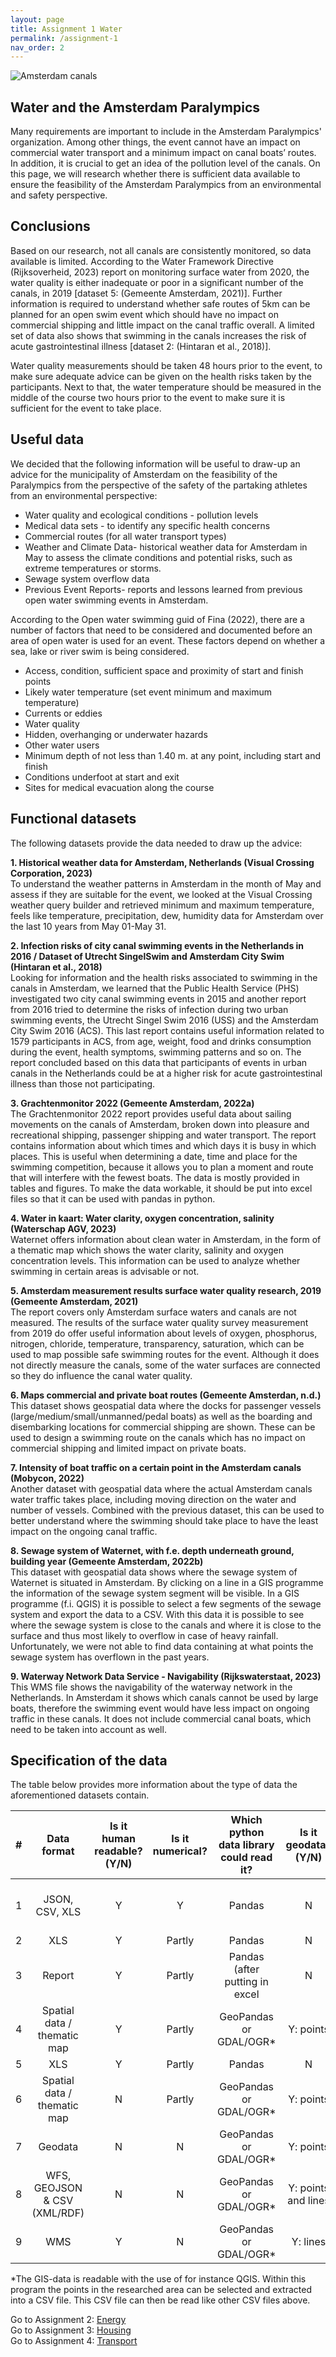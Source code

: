 ```yaml
---
layout: page
title: Assignment 1 Water
permalink: /assignment-1
nav_order: 2
---
```


<img src="ethan-hu-gP2PNn1fCiU-unsplash.jpg" alt="Amsterdam canals">

## Water and the Amsterdam Paralympics
Many requirements are important to include in the Amsterdam Paralympics' organization. Among other things, the event cannot have an impact on commercial water transport and a minimum impact on canal boats’ routes. In addition, it is crucial to get an idea of the pollution level of the canals. On this page, we will research whether there is sufficient data available to ensure the feasibility of the Amsterdam Paralympics from an environmental and safety perspective.  

## Conclusions
Based on our research, not all canals are consistently monitored, so data available is limited. According to the Water Framework Directive (Rijksoverheid, 2023) report on monitoring surface water from 2020, the water quality is either inadequate or poor in a significant number of the canals, in 2019 [dataset 5: (Gemeente Amsterdam, 2021)]. Further information is required to understand whether safe routes of 5km can be planned for an open swim event which should have no impact on commercial shipping and little impact on the canal traffic overall. A limited set of data also shows that swimming in the canals increases the risk of acute gastrointestinal illness [dataset 2: (Hintaran et al., 2018)].  

Water quality measurements should be taken 48 hours prior to the event, to make sure adequate advice can be given on the health risks taken by the participants. Next to that, the water temperature should be measured in the middle of the course two hours prior to the event to make sure it is sufficient for the event to take place.  

## Useful data
We decided that the following information will be useful to draw-up an advice for the municipality of Amsterdam on the feasibility of the Paralympics from the perspective of the safety of the partaking athletes from an environmental perspective: 
* Water quality and ecological conditions - pollution levels  
* Medical data sets - to identify any specific health concerns 
* Commercial routes (for all water transport types) 
* Weather and Climate Data- historical weather data for Amsterdam in May to assess the climate conditions and potential risks, such as extreme temperatures or storms. 
* Sewage system overflow data 
* Previous Event Reports- reports and lessons learned from previous open water swimming events in Amsterdam.  

According to the Open water swimming guid of Fina (2022), there are a number of factors that need to be considered and documented before an area of open water is used for an event. These factors depend on whether a sea, lake or river swim is being considered.  
* Access, condition, sufficient space and proximity of start and finish points  
* Likely water temperature (set event minimum and maximum temperature)  
* Currents or eddies  
* Water quality  
* Hidden, overhanging or underwater hazards  
* Other water users  
* Minimum depth of not less than 1.40 m. at any point, including start and finish  
* Conditions underfoot at start and exit  
* Sites for medical evacuation along the course

## Functional datasets 
The following datasets provide the data needed to draw up the advice:  

**1. Historical weather data for Amsterdam, Netherlands (Visual Crossing Corporation, 2023)**  
To understand the weather patterns in Amsterdam in the month of May and assess if they are suitable for the event, we looked at the Visual Crossing weather query builder and retrieved minimum and maximum temperature, feels like temperature, precipitation, dew, humidity data for Amsterdam over the last 10 years from May 01-May 31. 

**2. Infection risks of city canal swimming events in the Netherlands in 2016 / Dataset of Utrecht SingelSwim and Amsterdam City Swim (Hintaran et al., 2018)**  
Looking for information and the health risks associated to swimming in the canals in Amsterdam, we learned that the Public Health Service (PHS) investigated two city canal swimming events in 2015 and another report from 2016 tried to determine the risks of infection during two urban swimming events, the Utrecht Singel Swim 2016 (USS) and the Amsterdam City Swim 2016 (ACS). This last report contains useful information related to 1579 participants in ACS, from age, weight, food and drinks consumption during the event, health symptoms, swimming patterns and so on. The report concluded based on this data that participants of events in urban canals in the Netherlands could be at a higher risk for acute gastrointestinal illness than those not participating.  

**3. Grachtenmonitor 2022 (Gemeente Amsterdam, 2022a)**  
The Grachtenmonitor 2022 report provides useful data about sailing movements on the canals of Amsterdam, broken down into pleasure and recreational shipping, passenger shipping and water transport. The report contains information about which times and which days it is busy in which places. This is useful when determining a date, time and place for the swimming competition, because it allows you to plan a moment and route that will interfere with the fewest boats. The data is mostly provided in tables and figures. To make the data workable, it should be put into excel files so that it can be used with pandas in python.  

**4. Water in kaart: Water clarity, oxygen concentration, salinity (Waterschap AGV, 2023)**  
Waternet offers information about clean water in Amsterdam, in the form of a thematic map which shows the water clarity, salinity and oxygen concentration levels. This information can be used to analyze whether swimming in certain areas is advisable or not. 

**5. Amsterdam measurement results surface water quality research, 2019 (Gemeente Amsterdam, 2021)**  
The report covers only Amsterdam surface waters and canals are not measured. The results of the surface water quality survey measurement from 2019 do offer useful information about levels of oxygen, phosphorus, nitrogen, chloride, temperature, transparency, saturation, which can be used to map possible safe swimming routes for the event. Although it does not directly measure the canals, some of the water surfaces are connected so they do influence the canal water quality. 

**6. Maps commercial and private boat routes (Gemeente Amsterdan, n.d.)**  
This dataset shows geospatial data where the docks for passenger vessels (large/medium/small/unmanned/pedal boats) as well as the boarding and disembarking locations for commercial shipping are shown. These can be used to design a swimming route on the canals which has no impact on commercial shipping and limited impact on private boats.  

**7. Intensity of boat traffic on a certain point in the Amsterdam canals (Mobycon, 2022)**  
Another dataset with geospatial data where the actual Amsterdam canals water traffic takes place, including moving direction on the water and number of vessels. Combined with the previous dataset, this can be used to better understand where the swimming should take place to have the least impact on the ongoing canal traffic.  

**8. Sewage system of Waternet, with f.e. depth underneath ground, building year (Gemeente Amsterdam, 2022b)**  
This dataset with geospatial data shows where the sewage system of Waternet is situated in Amsterdam. By clicking on a line in a GIS programme the information of the sewage system segment will be visible. In a GIS programme (f.i. QGIS) it is possible to select a few segments of the sewage system and export the data to a CSV. With this data it is possible to see where the sewage system is close to the canals and where it is close to the surface and thus most likely to overflow in case of heavy rainfall. Unfortunately, we were not able to find data containing at what points the sewage system has overflown in the past years. 

**9. Waterway Network Data Service - Navigability (Rijkswaterstaat, 2023)**  
This WMS file shows the navigability of the waterway network in the Netherlands. In Amsterdam it shows which canals cannot be used by large boats, therefore the swimming event would have less impact on ongoing traffic in these canals. It does not include commercial canal boats, which need to be taken into account as well. 

## Specification of the data 
The table below provides more information about the type of data the aforementioned datasets contain. 

| # | Data format | Is it human readable? (Y/N) | Is it numerical? | Which python data library could read it? | Is it geodata? (Y/N) | Is it temporal? (interval) |
| :--------: | :--------: | :--------: | :--------: | :--------: | :--------: | :--------: 
| 1 | JSON, CSV, XLS | Y | Y | Pandas | N | 01.05-31.05 2013-2023 |
| 2 | XLS | Y | Partly | Pandas | N | N |
| 3 | Report | Y | Partly | Pandas (after putting in excel | N | Oct 2021 - Oct 2022 |
| 4 | Spatial data / thematic map | Y | Partly | GeoPandas or GDAL/OGR* | Y: points | N |
| 5 | XLS | Y | Partly | Pandas | N | N |
| 6 | Spatial data / thematic map | N | Partly | GeoPandas or GDAL/OGR* | Y: points | N |
| 7 | Geodata | N | N | GeoPandas or GDAL/OGR* | Y: points | N |
| 8 | WFS, GEOJSON & CSV (XML/RDF) | N | N | GeoPandas or GDAL/OGR* | Y: points and lines | N |
| 9 | WMS | Y | N | GeoPandas or GDAL/OGR* | Y: lines | N|

*The GIS-data is readable with the use of for instance QGIS. Within this program the points in the researched area can be selected and extracted into a CSV file. This CSV file can then be read like other CSV files above. 


Go to Assignment 2: [Energy]({{site.baseurl}}/assignment-2)  
Go to Assignment 3: [Housing]({{site.baseurl}}/assignment-3)  
Go to Assignment 4: [Transport]({{site.baseurl}}/assignment-4)


